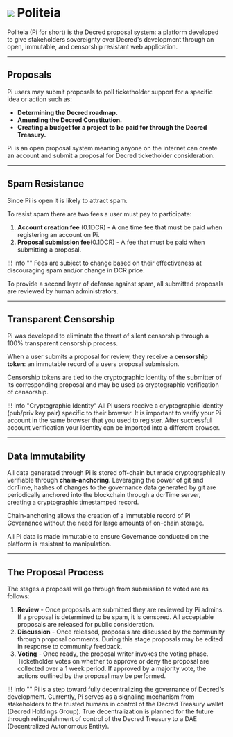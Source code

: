 # <img class="dcr-icon" src="/img/dcr-icons/UserProjects.svg" /> Politeia

Politeia (Pi for short) is the Decred proposal system: a platform developed to give stakeholders sovereignty over Decred's development through an open, immutable, and censorship resistant web application.

---

## Proposals

Pi users may submit proposals to poll ticketholder support for a specific idea or action such as:

* **Determining the Decred roadmap.**
* **Amending the Decred Constitution.**
* **Creating a budget for a project to be paid for through the Decred Treasury.**


Pi is an open proposal system meaning anyone on the internet can create an account and submit a proposal for Decred ticketholder consideration.

---

## Spam Resistance

Since Pi is open it is likely to attract spam.

To resist spam there are two fees a user must pay to participate:

1. **Account creation fee** (0.1DCR) - A one time fee that must be paid when registering an account on Pi.
1. **Proposal submission fee**(0.1DCR) - A fee that must be paid when submitting a proposal.

!!! info ""
    Fees are subject to change based on their effectiveness at discouraging spam and/or change in DCR price.

To provide a second layer of defense against spam, all submitted proposals are reviewed by human administrators.

---

## Transparent Censorship 

Pi was developed to eliminate the threat of silent censorship through a 100% transparent censorship process.

When a user submits a proposal for review, they receive a **censorship token**: an immutable record of a users proposal submission.

Censorship tokens are tied to the cryptographic identity of the submitter of its corresponding proposal and may be used as cryptographic verification of censorship.

!!! info "Cryptographic Identity"
    All Pi users receive a cryptographic identity (pub/priv key pair) specific to their browser.
    It is important to verify your Pi account in the same browser that you used to register. After successful account verification your identity can be imported into a different browser. 

---

## Data Immutability

All data generated through Pi is stored off-chain but made cryptographically verifiable through **chain-anchoring**. Leveraging the power of git and dcrTime, hashes of changes to the governance data generated by git are periodically anchored into the blockchain through a dcrTime server, creating a cryptographic timestamped record.

Chain-anchoring allows the creation of a immutable record of Pi Governance without the need for large amounts of on-chain storage.

All Pi data is made immutable to ensure Governance conducted on the platform is resistant to manipulation.

---

## The Proposal Process

The stages a proposal will go through from submission to voted are as follows:

1. **Review** - Once  proposals are submitted they are reviewed by Pi admins. If a proposal is determined to be spam, it is censored. All acceptable proposals are released for public consideration. 
1. **Discussion** - Once released, proposals are discussed by the community through proposal comments. During this stage proposals may be edited in response to community feedback.
1. **Voting** - Once ready, the proposal writer invokes the voting phase. Ticketholder votes on whether to approve or deny the proposal are collected over a 1 week period. If approved by a majority vote, the actions outlined by the proposal may be performed.

!!! info ""
    Pi is a step toward fully decentralizing the governance of Decred's development. Currently, Pi serves as a signaling mechanism from stakeholders to the trusted humans in control of the Decred Treasury wallet (Decred Holdings Group). True decentralization is planned for the future through relinquishment of control of the Decred Treasury to a DAE (Decentralized Autonomous Entity).